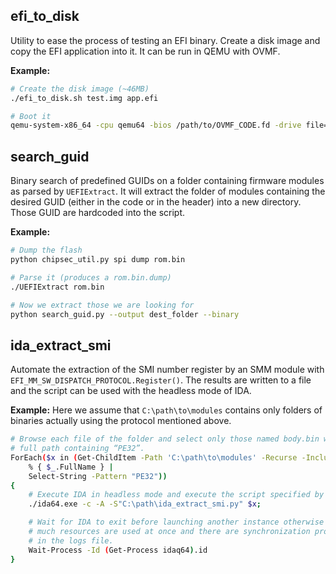 ## efi_to_disk

Utility to ease the process of testing an EFI binary. Create a disk image and
copy the EFI application into it. It can be run in QEMU with OVMF.

**Example:**

```bash
# Create the disk image (~46MB)
./efi_to_disk.sh test.img app.efi

# Boot it
qemu-system-x86_64 -cpu qemu64 -bios /path/to/OVMF_CODE.fd -drive file=test.img,if=ide
```

## search_guid

Binary search of predefined GUIDs on a folder containing firmware modules as
parsed by `UEFIExtract`. It will extract the folder of modules containing the
desired GUID (either in the code or in the header) into a new directory. Those
GUID are hardcoded into the script.

**Example:**

```bash
# Dump the flash
python chipsec_util.py spi dump rom.bin

# Parse it (produces a rom.bin.dump)
./UEFIExtract rom.bin

# Now we extract those we are looking for
python search_guid.py --output dest_folder --binary
```

## ida_extract_smi

Automate the extraction of the SMI number register by an SMM module with
`EFI_MM_SW_DISPATCH_PROTOCOL.Register()`. The results are written to a file and
the script can be used with the headless mode of IDA.

**Example:** Here we assume that `C:\path\to\modules` contains only folders of
binaries actually using the protocol mentioned above.

```bash
# Browse each file of the folder and select only those named body.bin with a
# full path containing “PE32”.
ForEach($x in (Get-ChildItem -Path 'C:\path\to\modules' -Recurse -Include *body.bin |
	% { $_.FullName } |
	Select-String -Pattern "PE32"))
{
    # Execute IDA in headless mode and execute the script specified by -S.
    ./ida64.exe -c -A -S"C:\path\ida_extract_smi.py" $x;

    # Wait for IDA to exit before launching another instance otherwise too      
    # much resources are used at once and there are synchronization problems 
    # in the logs file.
    Wait-Process -Id (Get-Process idaq64).id
}
```
